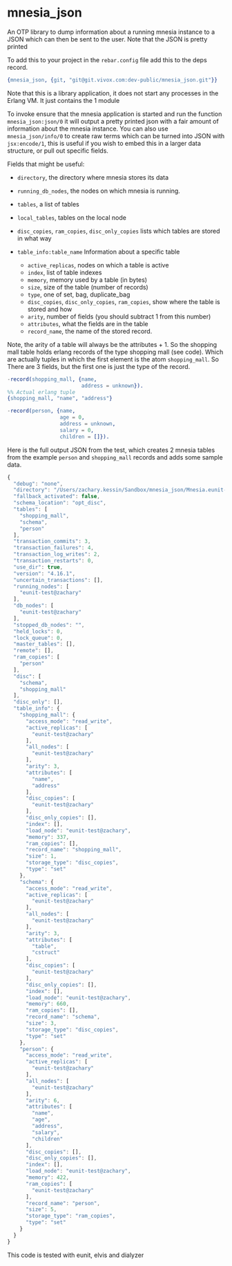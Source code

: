 mnesia_json
=====

An OTP library to dump information about a running mnesia instance to a JSON which can then be sent to the user. Note that the JSON is pretty printed

To add this to your project in the `rebar.config` file add this to the deps record.
```erlang
{mnesia_json, {git, "git@git.vivox.com:dev-public/mnesia_json.git"}}
```

Note that this is a library application, it does not start any processes in the Erlang VM. It just contains the 1 module

To invoke ensure that the mnesia application is started and run the function `mnesia_json:json/0` it will output a pretty printed json with a fair amount of information about the mnesia instance. You can also use `mnesia_json/info/0` to create raw terms which can be turned into JSON with `jsx:encode/1`, this is useful if you wish to embed this in a larger data structure, or pull out specific fields.

Fields that might be useful:
* `directory`, the directory where mnesia stores its data
* `running_db_nodes`, the nodes on which mnesia is running.
* `tables`, a list of tables
* `local_tables`, tables on the local node
* `disc_copies`, `ram_copies`, `disc_only_copies` lists which tables are stored in what way
* `table_info:table_name` Information about a specific table

   * `active_replicas`, nodes on which a table is active
   * `index`, list of table indexes
   * `memory`, memory used by a table (in bytes)
   * `size`, size of the table (number of records)
   * `type`, one of set, bag, duplicate_bag
   * `disc_copies`, `disc_only_copies`, `ram_copies`, show where the table is stored and how
   * `arity`, number of fields (you should subtract 1 from this number)
   * `attributes`, what the fields are in the table
   * `record_name`, the name of the stored record.

Note, the arity of a table will always be the attributes + 1. So the shopping mall table holds erlang records of the type shopping mall (see code). Which are actually tuples in which the first element is the atom `shopping_mall`. So There are 3 fields, but the first one is just the type of the record.

```erlang
-record(shopping_mall, {name,
                        address = unknown}).
%% Actual erlang tuple
{shopping_mall, "name", "address"}

-record(person, {name,
                 age = 0,
                 address = unknown,
                 salary = 0,
                 children = []}).

```

Here is the full output JSON from the test, which creates 2 mnesia
tables from the example `person` and `shopping_mall` records and adds
some sample data.

```javascript
{
  "debug": "none",
  "directory": "/Users/zachary.kessin/Sandbox/mnesia_json/Mnesia.eunit-test@zachary",
  "fallback_activated": false,
  "schema_location": "opt_disc",
  "tables": [
    "shopping_mall",
    "schema",
    "person"
  ],
  "transaction_commits": 3,
  "transaction_failures": 4,
  "transaction_log_writes": 2,
  "transaction_restarts": 0,
  "use_dir": true,
  "version": "4.16.1",
  "uncertain_transactions": [],
  "running_nodes": [
    "eunit-test@zachary"
  ],
  "db_nodes": [
    "eunit-test@zachary"
  ],
  "stopped_db_nodes": "",
  "held_locks": 0,
  "lock_queue": 0,
  "master_tables": [],
  "remote": [],
  "ram_copies": [
    "person"
  ],
  "disc": [
    "schema",
    "shopping_mall"
  ],
  "disc_only": [],
  "table_info": {
    "shopping_mall": {
      "access_mode": "read_write",
      "active_replicas": [
        "eunit-test@zachary"
      ],
      "all_nodes": [
        "eunit-test@zachary"
      ],
      "arity": 3,
      "attributes": [
        "name",
        "address"
      ],
      "disc_copies": [
        "eunit-test@zachary"
      ],
      "disc_only_copies": [],
      "index": [],
      "load_node": "eunit-test@zachary",
      "memory": 337,
      "ram_copies": [],
      "record_name": "shopping_mall",
      "size": 1,
      "storage_type": "disc_copies",
      "type": "set"
    },
    "schema": {
      "access_mode": "read_write",
      "active_replicas": [
        "eunit-test@zachary"
      ],
      "all_nodes": [
        "eunit-test@zachary"
      ],
      "arity": 3,
      "attributes": [
        "table",
        "cstruct"
      ],
      "disc_copies": [
        "eunit-test@zachary"
      ],
      "disc_only_copies": [],
      "index": [],
      "load_node": "eunit-test@zachary",
      "memory": 660,
      "ram_copies": [],
      "record_name": "schema",
      "size": 3,
      "storage_type": "disc_copies",
      "type": "set"
    },
    "person": {
      "access_mode": "read_write",
      "active_replicas": [
        "eunit-test@zachary"
      ],
      "all_nodes": [
        "eunit-test@zachary"
      ],
      "arity": 6,
      "attributes": [
        "name",
        "age",
        "address",
        "salary",
        "children"
      ],
      "disc_copies": [],
      "disc_only_copies": [],
      "index": [],
      "load_node": "eunit-test@zachary",
      "memory": 422,
      "ram_copies": [
        "eunit-test@zachary"
      ],
      "record_name": "person",
      "size": 5,
      "storage_type": "ram_copies",
      "type": "set"
    }
  }
}

```

This code is tested with eunit, elvis and dialyzer
